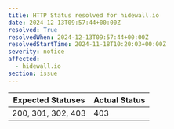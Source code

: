 ```yaml
---
title: HTTP Status resolved for hidewall.io
date: 2024-12-13T09:57:44+00:00Z
resolved: True
resolvedWhen: 2024-12-13T09:57:44+00:00Z
resolvedStartTime: 2024-11-18T10:20:03+00:00Z
severity: notice
affected:
  - hidewall.io
section: issue
---
```


| Expected Statuses | Actual Status  |
|-------------------|----------------|
| 200, 301, 302, 403 | 403 |

